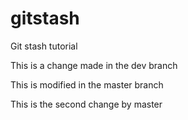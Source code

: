 # gitstash
Git stash tutorial

This is a change made in the dev branch

This is modified in the master branch


This is the second change by master